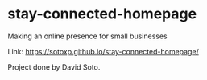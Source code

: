 # stay-connected-homepage

Making an online presence for small businesses

Link:
https://sotoxp.github.io/stay-connected-homepage/

Project done by David Soto.